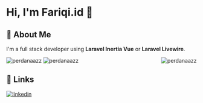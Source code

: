 
# Hi, I'm Fariqi.id 👋


## 🚀 About Me
I'm a full stack developer using **Laravel Inertia Vue** or **Laravel Livewire**.

<img src="https://github-readme-stats.vercel.app/api?username=perdanaazz&show_icons=true&theme=react&border_color=61dafb&hide_border=true" alt="perdanaazz"/>
<img src="https://github-readme-stats.vercel.app/api/top-langs/?username=perdanaazz&hide=c%23,powershell,Mathematica,Ruby,Objective-C,Objective-C%2b%2b,Cuda&title_color=61dafb&text_color=ffffff&icon_color=61dafb&bg_color=20232a&langs_count=8&layout=compact&border_color=61dafb&hide_border=true" alt="perdanaazz"/>
<img src="https://github-readme-streak-stats.herokuapp.com/?user=perdanaazz&theme=react&border=61dafb&hide_border=true" alt="perdanaazz" align="right"/>

## 🔗 Links
[![linkedin](https://img.shields.io/badge/linkedin-0A66C2?style=for-the-badge&logo=linkedin&logoColor=white)](https://www.linkedin.com/in/muhammadrickyperdanaputra/)


